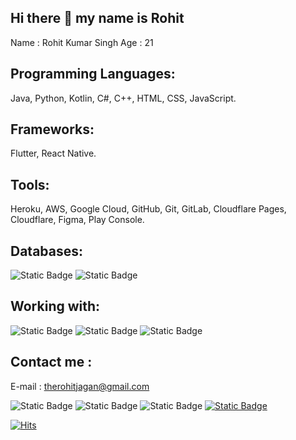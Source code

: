 ## Hi there 👋 my name is Rohit

<!--
**therohitjagan/therohitjagan** is a ✨ _special_ ✨ repository because its `README.md` (this file) appears on your GitHub profile.

Here are some ideas to get you started:

- 🔭 I’m currently working on ...
- 🌱 I’m currently learning ...
- 👯 I’m looking to collaborate on ...
- 🤔 I’m looking for help with ...
- 💬 Ask me about ...
- 📫 How to reach me: ...
- 😄 Pronouns: ...
- ⚡ Fun fact: ...
-->
Name : Rohit Kumar Singh
Age : 21

## Programming Languages: 
Java, Python, Kotlin, C#, C++, HTML, CSS, JavaScript.

## Frameworks: 
Flutter, React Native.

## Tools: 
Heroku, AWS, Google Cloud, GitHub, Git, GitLab, Cloudflare Pages, Cloudflare, Figma, Play Console.

## Databases: 
![Static Badge](https://img.shields.io/badge/Firebase-DD2C00?style=for-the-badge&logo=firebase&logoColor=white) ![Static Badge](https://img.shields.io/badge/MySQL-4479A1?style=for-the-badge&logo=mysql&logoColor=white)

## Working with: 
![Static Badge](https://img.shields.io/badge/Android_Studio-50c878?style=for-the-badge&logo=android&logoColor=white)
![Static Badge](https://img.shields.io/badge/Unity-black?style=for-the-badge&logo=unity&logoColor=white) ![Static Badge](https://img.shields.io/badge/Adobe_XD-FF61F6?style=for-the-badge&logo=adobexd&logoColor=white)

## Contact me :

E-mail : therohitjagan@gmail.com

![Static Badge](https://img.shields.io/badge/LinkedIn-r%3A%207%2C%20g%3A%2098%2C%20b%3A%20200?style=for-the-badge&logo=linkedin&logoColor=white&link=https%3A%2F%2Flinkedin.com%2Ftherohitjagan)
![Static Badge](https://img.shields.io/badge/-grey?style=for-the-badge&logo=x&logoColor=white&link=https%3A%2F%2Fx.com%2Ftherohitjagan)
![Static Badge](https://img.shields.io/badge/Telegram-blue?style=for-the-badge&logo=telegram&logoColor=white&link=https%3A%2F%2Ftelegram.me%2Ftherohitjagan)
<a href="https://instagram.com/therohitjagan"><img alt="Static Badge" src="https://img.shields.io/badge/Instagram-E4405F?style=for-the-badge&logo=instagram&logoColor=white&link=https%3A%2F%2Finstagram.com%2Ftherohitjagan"></a>


[![Hits](https://hits.sh/github.com/therohitjagan/therohitjagan.svg?style=for-the-badge&label=Profile%20View&color=e05d44)](https://hits.sh/github.com/therohitjagan/therohitjagan/)
